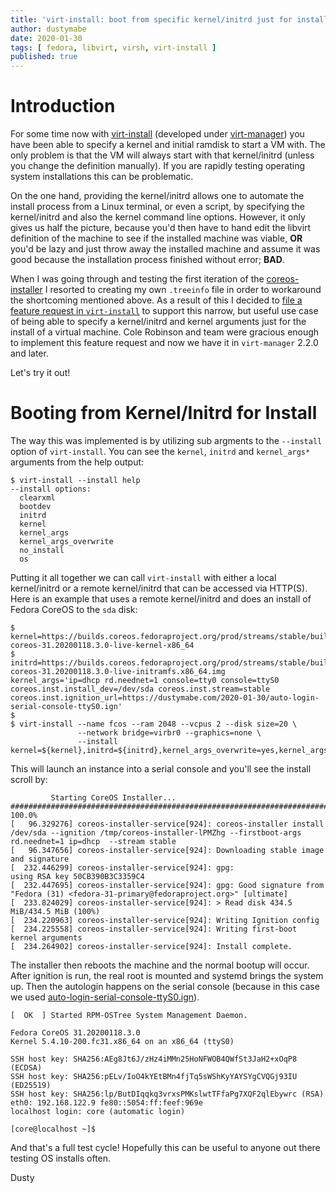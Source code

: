```yaml
---
title: 'virt-install: boot from specific kernel/initrd just for install'
author: dustymabe
date: 2020-01-30
tags: [ fedora, libvirt, virsh, virt-install ]
published: true
---
```


# Introduction

For some time now with
[virt-install](https://www.mankier.com/1/virt-install)
(developed under [virt-manager](https://virt-manager.org/))
you have been able to specify a kernel and initial ramdisk to
start a VM with. The only problem is that the VM will always
start with that kernel/initrd (unless you change the definition
manually). If you are rapidly testing operating system installations
this can be problematic.

On the one hand, providing the kernel/initrd allows one to automate
the install process from a Linux terminal, or even a script, by
specifying the kernel/initrd and also the kernel command line options.
However, it only gives us half the picture, because you'd then have to
hand edit the libvirt definition of the machine to see if the
installed machine was viable, **OR** you'd be lazy and just throw away
the installed machine and assume it was good because the installation
process finished without error; **BAD**.

When I was going through and testing the first iteration of the
[coreos-installer](https://github.com/coreos/coreos-installer/commit/a32b8e2)
I resorted to creating my own `.treeinfo` file in order to
workaround the shortcoming mentioned above. As a result of this I 
decided to
[file a feature request in `virt-install`](https://bugzilla.redhat.com/show_bug.cgi?id=1677425)
to support this narrow, but useful use case of being able to specify
a kernel/initrd and kernel arguments just for the install of a virtual
machine. Cole Robinson and team were gracious enough to implement this
feature request and now we have it in `virt-manager` 2.2.0 and later.

Let's try it out!

# Booting from Kernel/Initrd for Install


The way this was implemented is by utilizing sub argments to the
`--install` option of `virt-install`. You can see the `kernel`,
`initrd` and `kernel_args*` arguments from the help output:


```nohighlight
$ virt-install --install help
--install options:
  clearxml
  bootdev
  initrd
  kernel
  kernel_args
  kernel_args_overwrite
  no_install
  os
```

Putting it all together we can call `virt-install` with either a local
kernel/initrd or a remote kernel/initrd that can be accessed via
HTTP(S). Here is an example that uses a remote kernel/initrd and does
an install of Fedora CoreOS to the `sda` disk:

```nohighlight
$ kernel=https://builds.coreos.fedoraproject.org/prod/streams/stable/builds/31.20200118.3.0/x86_64/fedora-coreos-31.20200118.3.0-live-kernel-x86_64
$ initrd=https://builds.coreos.fedoraproject.org/prod/streams/stable/builds/31.20200118.3.0/x86_64/fedora-coreos-31.20200118.3.0-live-initramfs.x86_64.img
kernel_args='ip=dhcp rd.neednet=1 console=tty0 console=ttyS0 coreos.inst.install_dev=/dev/sda coreos.inst.stream=stable coreos.inst.ignition_url=https://dustymabe.com/2020-01-30/auto-login-serial-console-ttyS0.ign'
$
$ virt-install --name fcos --ram 2048 --vcpus 2 --disk size=20 \
               --network bridge=virbr0 --graphics=none \
               --install kernel=${kernel},initrd=${initrd},kernel_args_overwrite=yes,kernel_args="${kernel_args}"
```

This will launch an instance into a serial console and you'll see the
install scroll by:

```nohighlight
         Starting CoreOS Installer...
######################################################################## 100.0%
[   96.329276] coreos-installer-service[924]: coreos-installer install /dev/sda --ignition /tmp/coreos-installer-lPMZhg --firstboot-args rd.neednet=1 ip=dhcp  --stream stable
[   96.347656] coreos-installer-service[924]: Downloading stable image and signature
[  232.446299] coreos-installer-service[924]: gpg:                using RSA key 50CB390B3C3359C4
[  232.447695] coreos-installer-service[924]: gpg: Good signature from "Fedora (31) <fedora-31-primary@fedoraproject.org>" [ultimate]
[  233.824029] coreos-installer-service[924]: > Read disk 434.5 MiB/434.5 MiB (100%)
[  234.220963] coreos-installer-service[924]: Writing Ignition config
[  234.225558] coreos-installer-service[924]: Writing first-boot kernel arguments
[  234.264902] coreos-installer-service[924]: Install complete.
```

The installer then reboots the machine and the normal bootup
will occur. After ignition is run, the real root is mounted and
systemd brings the system up. Then the autologin happens on the
serial console (because in this case we used 
[auto-login-serial-console-ttyS0.ign](/2020-01-30/auto-login-serial-console-ttyS0.ign)).


```nohighlight
[  OK  ] Started RPM-OSTree System Management Daemon.

Fedora CoreOS 31.20200118.3.0
Kernel 5.4.10-200.fc31.x86_64 on an x86_64 (ttyS0)

SSH host key: SHA256:AEg8Jt6J/zHz4iMMn25HoNFWOB4QWfSt3JaH2+xOqP8 (ECDSA)
SSH host key: SHA256:pELv/IoO4kYEtBMn4fjTq5sWShKyYAYSYgCVQGj93IU (ED25519)
SSH host key: SHA256:lp/ButDIqqkq3vrxsPMKslwtTFfaPg7XQF2qlEbywrc (RSA)
eth0: 192.168.122.9 fe80::5054:ff:feef:969e
localhost login: core (automatic login)

[core@localhost ~]$
```

And that's a full test cycle! Hopefully this can be useful to anyone
out there testing OS installs often.

Dusty

